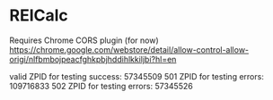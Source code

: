 # REICalc

Requires Chrome CORS plugin (for now) https://chrome.google.com/webstore/detail/allow-control-allow-origi/nlfbmbojpeacfghkpbjhddihlkkiljbi?hl=en

valid ZPID for testing success: 57345509
501 ZPID for testing errors: 109716833
502 ZPID for testing errors: 57345526
